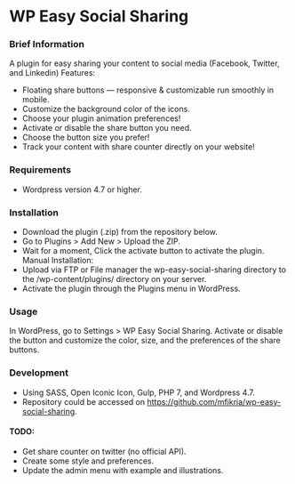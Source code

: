 # WP Easy Social Sharing

###	Brief Information
A plugin for easy sharing your content to social media (Facebook, Twitter, and Linkedin)
Features:
 - Floating share buttons — responsive & customizable run smoothly in mobile.
 - Customize the background color of the icons.
 - Choose your plugin animation preferences!
 - Activate or disable the share button you need.
 - Choose the button size you prefer!
 - Track your content with share counter directly on your website!

###	Requirements
 - Wordpress version 4.7 or higher.

###	Installation
 - Download the plugin (.zip) from the repository below.
 - Go to Plugins > Add New > Upload the ZIP.
 - Wait for a moment, Click the activate button to activate the plugin.
Manual Installation:
 - Upload via FTP or File manager the wp-easy-social-sharing directory to the /wp-content/plugins/ directory on your server.
 - Activate the plugin through the Plugins menu in WordPress.

###	Usage
In WordPress, go to Settings > WP Easy Social Sharing. Activate or disable the button and customize the color, size, and the preferences of the share buttons.

### Development
 -	Using SASS, Open Iconic Icon, Gulp, PHP 7, and Wordpress 4.7.
 -	Repository could be accessed on https://github.com/mfikria/wp-easy-social-sharing.
 
####	TODO:
 - Get share counter on twitter (no official API).
 - Create some style and preferences.
 - Update the admin menu with example and illustrations.
